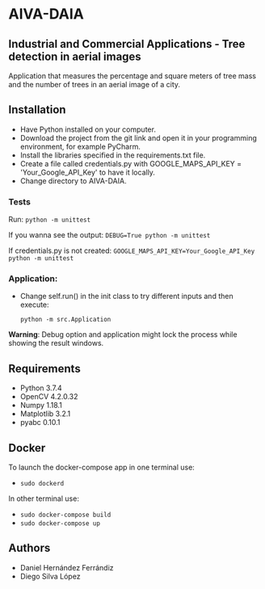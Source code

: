 # AIVA-DAIA
## Industrial and Commercial Applications - Tree detection in aerial images

Application that measures the percentage and square meters of tree mass and the number of trees in an aerial image of a city.

## Installation 
- Have Python installed on your computer.
- Download the project from the git link and open it in your programming environment, for example PyCharm.
- Install the libraries specified in the requirements.txt file.
- Create a file called credentials.py with GOOGLE_MAPS_API_KEY = 'Your_Google_API_Key' to have it locally.
- Change directory to AIVA-DAIA.
### Tests
  Run: 
  `python -m unittest`
  
  If you wanna see the output:
  `DEBUG=True python -m unittest`
  
  If credentials.py is not created:
  `GOOGLE_MAPS_API_KEY=Your_Google_API_Key python -m unittest`
  
### Application:
- Change self.run() in the init class to try different inputs and then execute: 
  
  `python -m src.Application`

**Warning**: Debug option and application might lock the process while showing the result windows.


## Requirements
- Python 3.7.4
- OpenCV 4.2.0.32
- Numpy 1.18.1
- Matplotlib 3.2.1
- pyabc 0.10.1 

## Docker
To launch the docker-compose app in one terminal use:
- `sudo dockerd`

In other terminal use:
- `sudo docker-compose build` 
- `sudo docker-compose up`

## Authors
- Daniel Hernández Ferrándiz
- Diego Silva López
